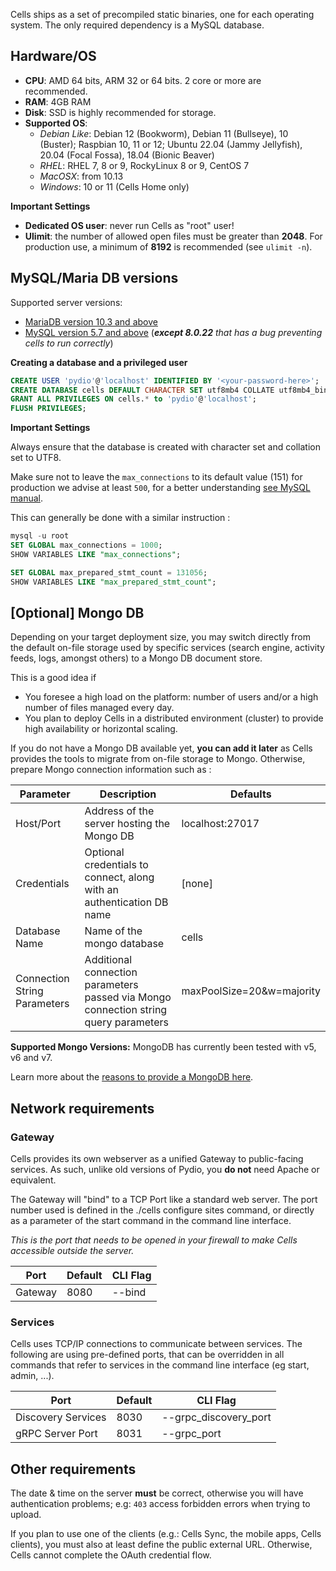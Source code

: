 Cells ships as a set of precompiled static binaries, one for each operating system. The only required dependency is a MySQL database.

## Hardware/OS

- **CPU**: AMD 64 bits, ARM 32 or 64 bits. 2 core or more are recommended.
- **RAM**: 4GB RAM
- **Disk**: SSD is highly recommended for storage.
- **Supported OS**:
  - _Debian Like_: Debian 12 (Bookworm), Debian 11 (Bullseye), 10 (Buster); Raspbian 10, 11 or 12; Ubuntu 22.04 (Jammy Jellyfish), 20.04 (Focal Fossa), 18.04 (Bionic Beaver)
  - _RHEL_: RHEL 7, 8 or 9, RockyLinux 8 or 9, CentOS 7
  - _MacOSX_: from 10.13
  - _Windows_: 10 or 11 (Cells Home only)

**Important Settings**

- **Dedicated OS user**: never run Cells as "root" user!
- **Ulimit**: the number of allowed open files must be greater than **2048**. For production use, a minimum of **8192** is recommended (see `ulimit -n`).

## MySQL/Maria DB versions

Supported server versions:

- [MariaDB version 10.3 and above](https://downloads.mariadb.org/mariadb/repositories)
- [MySQL version 5.7 and above](https://dev.mysql.com/doc/refman/8.0/en/installing.html) (_**except 8.0.22** that has a bug preventing cells to run correctly_)

**Creating a database and a privileged user**

```SQL
CREATE USER 'pydio'@'localhost' IDENTIFIED BY '<your-password-here>';
CREATE DATABASE cells DEFAULT CHARACTER SET utf8mb4 COLLATE utf8mb4_bin;
GRANT ALL PRIVILEGES ON cells.* to 'pydio'@'localhost';
FLUSH PRIVILEGES;
```

**Important Settings** 

Always ensure that the database is created with character set and collation set to UTF8.

Make sure not to leave the `max_connections` to its default value (151) for production we advise at least `500`, for a better understanding [see MySQL manual](https://dev.mysql.com/doc/refman/8.0/en/too-many-connections.html).

This can generally be done with a similar instruction : 
```SQL
mysql -u root
SET GLOBAL max_connections = 1000;
SHOW VARIABLES LIKE "max_connections";

SET GLOBAL max_prepared_stmt_count = 131056;
SHOW VARIABLES LIKE "max_prepared_stmt_count";
```

## [Optional] Mongo DB

Depending on your target deployment size, you may switch directly from the default on-file storage used by specific services (search engine, activity feeds, logs, amongst others) to a Mongo DB document store. 

This is a good idea if  

- You foresee a high load on the platform: number of users and/or a high number of files managed every day.   
- You plan to deploy Cells in a distributed environment (cluster) to provide high availability or horizontal scaling.  

If you do not have a Mongo DB available yet, **you can add it later** as Cells provides the tools to migrate from on-file storage to Mongo. Otherwise, prepare Mongo connection information such as : 

| Parameter                    | Description                                                                          | Defaults                  |
|------------------------------|--------------------------------------------------------------------------------------|---------------------------|
| Host/Port                    | Address of the server hosting the Mongo DB                                           | localhost:27017           |
| Credentials                  | Optional credentials to connect, along with an authentication DB name                | [none]                    |
| Database Name                | Name of the mongo database                                                           | cells                     |
| Connection String Parameters | Additional connection parameters passed via Mongo connection string query parameters | maxPoolSize=20&w=majority |

**Supported Mongo Versions:** MongoDB has currently been tested with v5, v6 and v7.

Learn more about the [reasons to provide a MongoDB here](./configuring-mongo-storage).

## Network requirements

### Gateway

Cells provides its own webserver as a unified Gateway to public-facing services. As such, unlike old versions of Pydio, you **do not** need Apache or equivalent.

The Gateway will "bind" to a TCP Port like a standard web server. The port number used is defined in the ./cells configure sites command, or directly as a parameter of the start command in the command line interface.

_This is the port that needs to be opened in your firewall to make Cells accessible outside the server._

| Port    | Default | CLI Flag |
|---------|---------|----------|
| Gateway | 8080    | --bind   |

### Services

Cells uses TCP/IP connections to communicate between services. The following are using pre-defined ports, that can be overridden in all commands that refer to services in the command line interface (eg start, admin, ...).

| Port               | Default | CLI Flag              |
|--------------------|---------|-----------------------|
| Discovery Services | 8030    | --grpc_discovery_port |
| gRPC Server Port   | 8031    | --grpc_port           |

## Other requirements

The date & time on the server **must** be correct, otherwise you will have authentication problems; e.g: `403` access forbidden errors when trying to upload.

If you plan to use one of the clients (e.g.: Cells Sync, the mobile apps, Cells clients), you must also at least define the public external URL. Otherwise, Cells cannot complete the OAuth credential flow.
